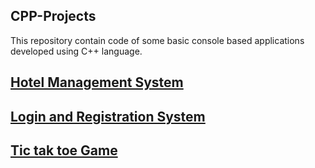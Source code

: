 <h2>CPP-Projects</h2>
<p>This repository contain code of some basic console based applications developed using C++ language.</p>

<h2><a href="https://github.com/ImranNawar/CPP-Projects/tree/main/hotel_management_system">Hotel Management System</a></h2>
<h2><a href="https://github.com/ImranNawar/CPP-Projects/tree/main/login_and_registration_system">Login and Registration System<a></h2>
<h2><a href="https://github.com/ImranNawar/CPP-Projects/tree/main/tic_tac_toe_game">Tic tak toe Game</a></h2>
